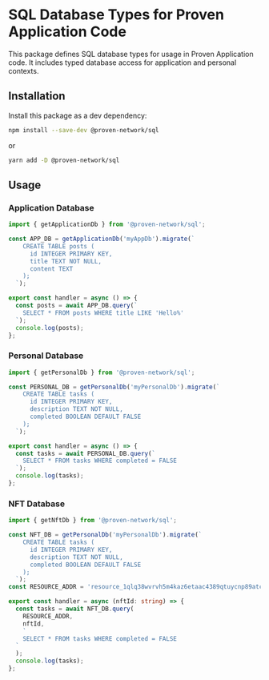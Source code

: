 # SQL Database Types for Proven Application Code

This package defines SQL database types for usage in Proven Application code. It includes typed database access for application and personal contexts.

## Installation

Install this package as a dev dependency:

```bash
npm install --save-dev @proven-network/sql
```

or

```bash
yarn add -D @proven-network/sql
```

## Usage

### Application Database

```typescript
import { getApplicationDb } from '@proven-network/sql';

const APP_DB = getApplicationDb('myAppDb').migrate(`
    CREATE TABLE posts (
      id INTEGER PRIMARY KEY,
      title TEXT NOT NULL,
      content TEXT
    );
  `);

export const handler = async () => {
  const posts = await APP_DB.query(`
    SELECT * FROM posts WHERE title LIKE 'Hello%'
  `);
  console.log(posts);
};
```

### Personal Database

```typescript
import { getPersonalDb } from '@proven-network/sql';

const PERSONAL_DB = getPersonalDb('myPersonalDb').migrate(`
    CREATE TABLE tasks (
      id INTEGER PRIMARY KEY,
      description TEXT NOT NULL,
      completed BOOLEAN DEFAULT FALSE
    );
  `);

export const handler = async () => {
  const tasks = await PERSONAL_DB.query(`
    SELECT * FROM tasks WHERE completed = FALSE
  `);
  console.log(tasks);
};
```

### NFT Database

```typescript
import { getNftDb } from '@proven-network/sql';

const NFT_DB = getPersonalDb('myPersonalDb').migrate(`
    CREATE TABLE tasks (
      id INTEGER PRIMARY KEY,
      description TEXT NOT NULL,
      completed BOOLEAN DEFAULT FALSE
    );
  `);
const RESOURCE_ADDR = 'resource_1qlq38wvrvh5m4kaz6etaac4389qtuycnp89atc8acdfi';

export const handler = async (nftId: string) => {
  const tasks = await NFT_DB.query(
    RESOURCE_ADDR,
    nftId,
    `
    SELECT * FROM tasks WHERE completed = FALSE
  `
  );
  console.log(tasks);
};
```
